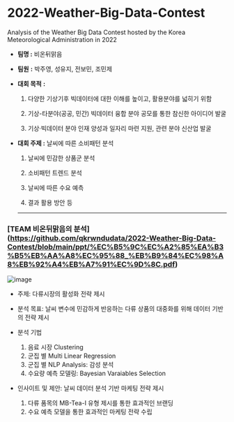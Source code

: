 # 2022-Weather-Big-Data-Contest
Analysis of the Weather Big Data Contest hosted by the Korea Meteorological Administration in 2022


- **팀명 :** 비온뒤맑음
- **팀원** **:** 박주영, 성유지, 전보민, 조민제
- **대회 목적** **:**
    
    1) 다양한 기상기후 빅데이터에 대한 이해를 높이고, 활용분야를 넓히기 위함
    
    2) 기상-타분야(공공, 민간) 빅데이터 융합 분야 공모를 통한 참신한 아이디어 발굴
    
    3) 기상·빅데이터 분야 인재 양성과 일자리 마련 지원, 관련 분야 신산업 발굴
    
- **대회 주제 :** 날씨에 따른 소비패턴 분석
    
    1) 날씨에 민감한 상품군 분석
    
    2) 소비패턴 트렌드 분석
    
    3) 날씨에 따른 수요 예측
    
    4) 결과 활용 방안 등
    ---
    
### [TEAM 비온뒤맑음의 분석] (https://github.com/qkrwndudata/2022-Weather-Big-Data-Contest/blob/main/ppt/%EC%B5%9C%EC%A2%85%EA%B3%B5%EB%AA%A8%EC%95%88_%EB%B9%84%EC%98%A8%EB%92%A4%EB%A7%91%EC%9D%8C.pdf)
![image](https://user-images.githubusercontent.com/79184083/215085492-b58be92e-e2a7-4853-8c42-bfe0b3b04cdd.png)

- 주제: 다류시장의 활성화 전략 제시

- 분석 목표: 날씨 변수에 민감하게 반응하는 다류 상품의 대중화를 위해 데이터 기반의 전략 제시

- 분석 기법
  1) 음료 시장 Clustering
  2) 군집 별 Multi Linear Regression
  3) 군집 별 NLP Analysis: 감성 분석
  4) 수요량 예측 모델링: Bayesian Varaiables Selection

- 인사이트 및 제안: 날씨 데이터 분석 기반 마케팅 전략 제시
  1) 다류 품목의 MB-Tea-I 유형 제시를 통한 효과적인 브랜딩
  2) 수요 예측 모델을 통한 효과적인 마케팅 전략 수립
